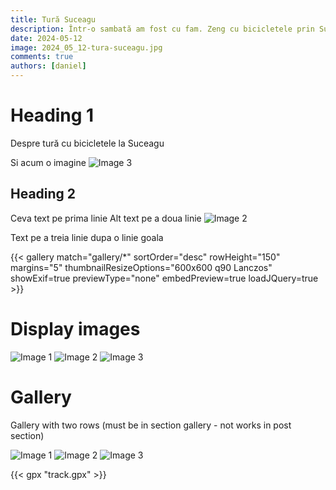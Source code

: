 ```yaml
---
title: Tură Suceagu
description: Într-o sambată am fost cu fam. Zeng cu bicicletele prin Suceagu și Baciu.
date: 2024-05-12
image: 2024_05_12-tura-suceagu.jpg
comments: true
authors: [daniel]
---
```


# Heading 1

Despre tură cu bicicletele la Suceagu

Si acum o imagine ![Image 3](gallery/20240512-103357.jpg)

## Heading 2

Ceva text pe prima linie
Alt text pe a doua linie
![Image 2](gallery/20240512-092515.jpg)

Text pe a treia linie dupa o linie goala

{{< gallery match="gallery/*" sortOrder="desc" rowHeight="150" margins="5" thumbnailResizeOptions="600x600 q90 Lanczos" showExif=true previewType="none" embedPreview=true loadJQuery=true >}}

# Display images 

![Image 1](gallery/20240512-080059.jpg)
![Image 2](gallery/20240512-092515.jpg)
![Image 3](gallery/20240512-103357.jpg)

# Gallery
Gallery with two rows (must be in section gallery - not works in post section)

![Image 1](gallery/20240512-080059.jpg) ![Image 2](gallery/20240512-092515.jpg)
![Image 3](gallery/20240512-103357.jpg)

{{< gpx "track.gpx" >}}
